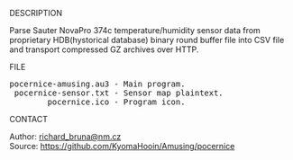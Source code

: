 
DESCRIPTION

Parse Sauter NovaPro 374c temperature/humidity sensor data from proprietary HDB(hystorical database) binary round buffer file into CSV file and transport compressed GZ archives over HTTP.

FILE

<pre>
pocernice-amusing.au3 - Main program.
 pocernice-sensor.txt - Sensor map plaintext.
        pocernice.ico - Program icon.
</pre>

CONTACT

Author: richard_bruna@nm.cz<br>
Source: https://github.com/KyomaHooin/Amusing/pocernice
